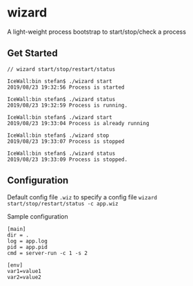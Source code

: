 # wizard
A light-weight process bootstrap to start/stop/check a process 

## Get Started

```
// wizard start/stop/restart/status

IceWall:bin stefan$ ./wizard start
2019/08/23 19:32:56 Process is started

IceWall:bin stefan$ ./wizard status
2019/08/23 19:32:59 Process is running.

IceWall:bin stefan$ ./wizard start
2019/08/23 19:33:04 Process is already running

IceWall:bin stefan$ ./wizard stop
2019/08/23 19:33:07 Process is stopped

IceWall:bin stefan$ ./wizard status
2019/08/23 19:33:09 Process is stopped.
```

## Configuration

Default config file `.wiz` to specify a config file `wizard start/stop/restart/status -c app.wiz`

Sample configuration
```
[main]
dir = .
log = app.log
pid = app.pid
cmd = server-run -c 1 -s 2

[env]
var1=value1
var2=value2

```




